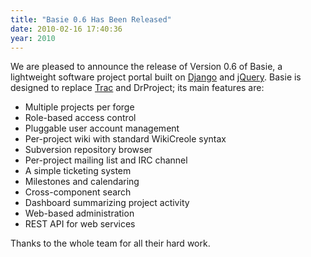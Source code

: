 ```yaml
---
title: "Basie 0.6 Has Been Released"
date: 2010-02-16 17:40:36
year: 2010
---
```

We are pleased to announce the release of Version 0.6 of Basie, a lightweight software project portal built on <a href="http://www.djangoproject.com/">Django</a> and <a href="http://jquery.com/">jQuery</a>. Basie is designed to replace <a href="http://trac.edgewall.org">Trac</a> and DrProject; its main features are:
<ul>
	<li>Multiple projects per forge</li>
	<li>Role-based access control</li>
	<li>Pluggable user account management</li>
	<li>Per-project wiki with standard WikiCreole syntax</li>
	<li>Subversion repository browser</li>
	<li>Per-project mailing list and IRC channel</li>
	<li>A simple ticketing system</li>
	<li>Milestones and calendaring</li>
	<li>Cross-component search</li>
	<li>Dashboard summarizing project activity</li>
	<li>Web-based administration</li>
	<li>REST API for web services</li>
</ul>
Thanks to the whole team for all their hard work.
